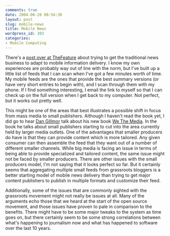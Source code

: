 ```yaml
---
comments: true
date: 2004-06-28 08:54:38
layout: post
slug: mobile-news
title: Mobile News
wordpress_id: 303
categories:
- Mobile Computing
---
```


There's a [post over at TheFeature](http://www.thefeature.com/article?articleid=100786&ref=1598815) about trying to get the traditional news business to adapt to mobile information delivery. I know my own experiences are probably way out of line with the norm, but I've built up a little list of feeds that I can scan when I've got a few minutes worth of time. My mobile feeds are the ones that provide the best summary versions (or have very short entries to begin with), and I scan through them with my phone. If I find something interesting, I email the link to myself so that I can check up on the full version when I get back to my computer. Not perfect, but it works out pretty well.

This might be one of the areas that best illustrates a possible shift in focus from mass media to small publishers. Although I haven't read the book yet, I did go to hear [Dan Gillmor](http://weblog.siliconvalley.com/column/dangillmor/) talk about his new book [We The Media](http://joi.ito.com/archives/2004/05/17/we_the_media_by_dan_gillmor.html). In the book he talks about small publishers starting to cut into the area currently held by larger media outlets. One of the advantages that smaller producers do have is that they can provide content which is more tailored. Any given consumer can then assemble the feed that they want out of a number of different smaller channels. While big media is facing an issue in terms of being able to provide specialized and tailored content, the same issue might not be faced by smaller producers. There are other issues with the small producers model, I'm not saying that it looks perfect so far. But it certainly seems that aggregating multiple small feeds from grassroots bloggers is a better starting model of mobile news delivery than trying to get major content publishers to publish in multiple formats and customize their feed.

Additionally, some of the issues that are commonly sighted with the grassroots movement might not really be issues at all. Many of the arguments echo those that we heard at the start of the open source movement, and those issues have proven to pale in comparison to the benefits. There might have to be some major tweaks to the system as time goes on, but there certainly seem to be some strong correlations between what's happening to journalism now and what has happened to software over the last 10 years.

